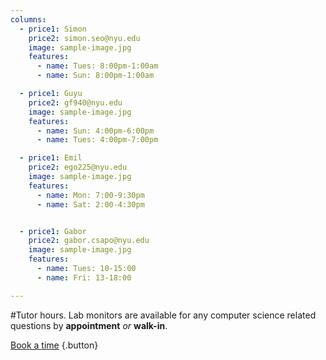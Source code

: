 ```yaml
---
columns:
  - price1: Simon
    price2: simon.seo@nyu.edu
    image: sample-image.jpg
    features:
      - name: Tues: 8:00pm-1:00am
      - name: Sun: 8:00pm-1:00am

  - price1: Guyu
    price2: gf940@nyu.edu
    image: sample-image.jpg
    features:
      - name: Sun: 4:00pm-6:00pm
      - name: Tues: 4:00pm-7:00pm

  - price1: Emil
    price2: ego225@nyu.edu
    image: sample-image.jpg
    features:
      - name: Mon: 7:00-9:30pm
      - name: Sat: 2:00-4:30pm


  - price1: Gabor
    price2: gabor.csapo@nyu.edu
    image: sample-image.jpg
    features:
      - name: Tues: 10-15:00
      - name: Fri: 13-18:00

---
```

#Tutor hours.
Lab monitors are available for any computer science related questions by **appointment** *or* **walk-in**.


[Book a time](/appointments) {.button}
